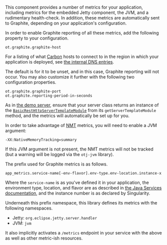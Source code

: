 This component provides a number of metrics for your application,
including metrics for the embedded Jetty component, the JVM, and a
rudimentary health-check.  In addition, these metrics are automatically
sent to Graphite, depending on your application's configuration.

In order to enable Graphite reporting of all these metrics, add the
following property to your configuration.

    ot.graphite.graphite-host

For a listing of what [Carbon][1] hosts to connect to in the region in
which your application is deployed, see [the internal DNS entries][2].

The default is for it to be unset, and in this case, Graphite reporting
will not occur.  You may also customize it further with the following
two configuration properties.

    ot.graphite.graphite-port
    ot.graphite.reporting-period-in-seconds

As in [the demo server][3], ensure that your server class returns an
instance of the [`BasicRestHttpServerTemplateModule`][4] from its
`getServerTemplateModule` method, and the metrics will automatically be
set up for you.

In order to take advantage of [NMT][5] metrics, you will need to enable
a JVM argument:

    -XX:NativeMemoryTracking=summary

If this JVM argument is not present, the NMT metrics will not be
tracked (but a warning will be logged via the `otj-jvm` library).

The prefix used for Graphite metrics is as follows.

    app_metrics.service-name[-env-flavor].env-type.env-location.instance-x

Where the `service-name` is as you've defined it in your application,
the environment type, location, and flavor are as described in [the Java
Services documentation][6], and the instance number is as declared by
Singularity.

Underneath this prefix namespace, this library defines its metrics with
the following namespaces.

- Jetty: `org.eclipse.jetty.server.handler`
- JVM: `jvm`

It also implicitly activates a `/metrics` endpoint in your service with
the above as well as other metric-ish resources.

[1]: https://github.com/graphite-project/carbon
[2]: https://github.com/opentable/ot-dns/blob/master/internal/otenv.com.db
[3]: https://github.com/opentable/service-demo
[4]: https://github.com/opentable/otj-server/blob/master/templates/src/main/java/com/opentable/server/templates/BasicRestHttpServerTemplateModule.java
[5]: https://docs.oracle.com/javase/8/docs/technotes/guides/troubleshoot/tooldescr007.html
[6]: https://wiki.otcorp.opentable.com/display/CP/ArchTeam+Java+Services
